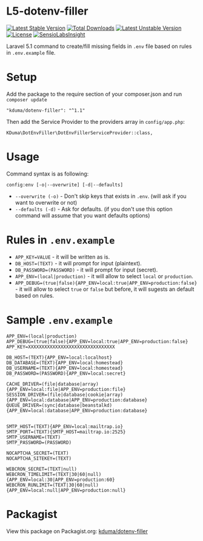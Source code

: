 # L5-dotenv-filler
[![Latest Stable Version](https://poser.pugx.org/kduma/dotenv-filler/v/stable.svg)](https://packagist.org/packages/kduma/dotenv-filler) 
[![Total Downloads](https://poser.pugx.org/kduma/dotenv-filler/downloads.svg)](https://packagist.org/packages/kduma/dotenv-filler) 
[![Latest Unstable Version](https://poser.pugx.org/kduma/dotenv-filler/v/unstable.svg)](https://packagist.org/packages/kduma/dotenv-filler) 
[![License](https://poser.pugx.org/kduma/dotenv-filler/license.svg)](https://packagist.org/packages/kduma/dotenv-filler)
[![SensioLabsInsight](https://insight.sensiolabs.com/projects/ce0ee9df-9a3d-4832-ace2-eb3a6f5405fe/mini.png)](https://insight.sensiolabs.com/projects/ce0ee9df-9a3d-4832-ace2-eb3a6f5405fe)

Laravel 5.1 command to create/fill missing  fields in `.env` file based on rules in `.env.example` file.

# Setup
Add the package to the require section of your composer.json and run `composer update`

    "kduma/dotenv-filler": "^1.1"

Then add the Service Provider to the providers array in `config/app.php`:

    KDuma\DotEnvFiller\DotEnvFillerServiceProvider::class,

# Usage

Command syntax is as following:

    config:env [-o|--overwrite] [-d|--defaults]
    
- `--overwrite (-o)` - Don't skip keys that exists in `.env`. (will ask if you want to overwrite or not)
- `--defaults (-d)` - Ask for defaults. (if you don't use this option command will assume that you want defaults options)
       
        

# Rules in `.env.example`

- `APP_KEY=VALUE` - it will be written as is.
- `DB_HOST=(TEXT)` - it will prompt for input (plaintext).
- `DB_PASSWORD=(PASSWORD)` - it will prompt for input (secret).
- `APP_ENV=(local|production)` - it will allow to select `local` or `production`.
- `APP_DEBUG=(true|false){APP_ENV=local:true|APP_ENV=production:false}` - it will allow to select `true` or `false` but before, it will sugests an default based on rules.


# Sample `.env.example`

    APP_ENV=(local|production)
    APP_DEBUG=(true|false){APP_ENV=local:true|APP_ENV=production:false}
    APP_KEY=XXXXXXXXXXXXXXXXXXXXXXXXXXXXXXXX
    
    DB_HOST=(TEXT){APP_ENV=local:localhost}
    DB_DATABASE=(TEXT){APP_ENV=local:homestead}
    DB_USERNAME=(TEXT){APP_ENV=local:homestead}
    DB_PASSWORD=(PASSWORD){APP_ENV=local:secret}
    
    CACHE_DRIVER=(file|database|array){APP_ENV=local:file|APP_ENV=production:file}
    SESSION_DRIVER=(file|database|cookie|array){APP_ENV=local:database|APP_ENV=production:database}
    QUEUE_DRIVER=(sync|database|beanstalkd){APP_ENV=local:database|APP_ENV=production:database}
    
    
    SMTP_HOST=(TEXT){APP_ENV=local:mailtrap.io}
    SMTP_PORT=(TEXT){SMTP_HOST=mailtrap.io:2525}
    SMTP_USERNAME=(TEXT)
    SMTP_PASSWORD=(PASSWORD)
    
    NOCAPTCHA_SECRET=(TEXT)
    NOCAPTCHA_SITEKEY=(TEXT)
    
	WEBCRON_SECRET=(TEXT|null)
	WEBCRON_TIMELIMIT=(TEXT|30|60|null){APP_ENV=local:30|APP_ENV=production:60}
	WEBCRON_RUNLIMIT=(TEXT|30|60|null){APP_ENV=local:null|APP_ENV=production:null}

# Packagist
View this package on Packagist.org: [kduma/dotenv-filler](https://packagist.org/packages/kduma/dotenv-filler)